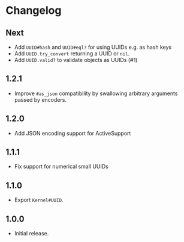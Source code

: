 # Changelog

## Next

* Add `UUID#hash` and `UUID#eql?` for using UUIDs e.g. as hash keys
* Add `UUID.try_convert` returning a UUID or `nil`.
* Add `UUID.valid?` to validate objects as UUIDs (#1)

## 1.2.1

* Improve `#as_json` compatibility by swallowing arbitrary arguments passed by encoders.

## 1.2.0

* Add JSON encoding support for ActiveSupport

## 1.1.1

* Fix support for numerical small UUIDs

## 1.1.0

* Export `Kernel#UUID`.

## 1.0.0

* Initial release.
